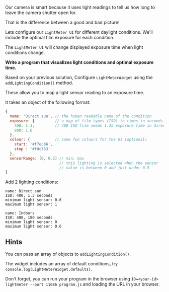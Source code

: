 Our camera is smart because it uses light readings to tell us how long to leave the camera shutter open for.

That is the difference between a good and bad picture!

Lets configure our `LightMeter UI` for different daylight conditions. We'll include the optimal film exposure for each condition.

The `LightMeter UI` will change displayed exposure time when light conditions change.

__Write a program that visualizes light conditions and optimal exposure time.__

Based on your previous solution, Configure `LightMeterWidget` using the `addLightingCondition()` method.

These allow you to map a light sensor reading to an exposure time.

It takes an object of the following format:

```js
{
  name: 'Direct sun', // the human readable name of the condition
  exposure: {         // a map of film types (ISO) to times in seconds
    400: 1.3,         // 400 ISO film needs 1.3s exposure time in direct sun
    800: 1.6
  },
  colour: {           // some fun colours for the UI (optional)
    start: '#f7ec86',
    stop : '#fdc753'
  },
  sensorRange: [0, 0.5] // min, max
                        // this lighting is selected when the sensor
                        // value is between 0 and just under 0.5
}
```

Add 2 lighting conditions:

    name: Direct sun
    ISO: 400, 1.3 seconds
    minimum light sensor: 0.6
    maximum light sensor: 1

    name: Indoors
    ISO: 400, 180 seconds
    minimum light sensor: 0
    maximum light sensor: 0.6

## Hints

You can pass an array of objects to `addLightingCondition()`.

The widget includes an array of default conditions, try `console.log(LightMeterWidget.defaults)`.

Don't forget, you can run your program in the browser using `ID=<your-id> lightmeter --port 11686 program.js` and loading the URL in your browser.

